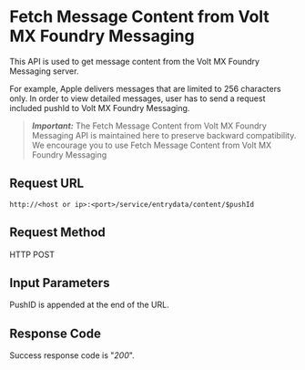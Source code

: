                          

Fetch Message Content from Volt MX Foundry Messaging
===================================================

This API is used to get message content from the Volt MX Foundry Messaging server.

For example, Apple delivers messages that are limited to 256 characters only. In order to view detailed messages, user has to send a request included pushId to Volt MX Foundry Messaging.

> **_Important:_** The Fetch Message Content from Volt MX Foundry Messaging API is maintained here to preserve backward compatibility. We encourage you to use Fetch Message Content from Volt MX Foundry Messaging

**Request URL**
---------------

<pre><code>http://&lt;host or ip&gt;:&lt;port&gt;/service/entrydata/content/$pushId</code></pre>



Request Method
--------------

HTTP POST

Input Parameters
----------------

PushID is appended at the end of the URL.

Response Code
-------------

Success response code is "_200_".
